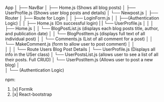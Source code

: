 App
│
├── NavBar
│   ├── Home.js (Shows all blog posts)
│   ├── UserProfile.js (Shows user blog posts and details)
│   └── Newpost.js
│
├── Router
│   ├── Route for Login
│   │   ├── LoginForm.js
│   │   ├──(Authentication Logic)
│   │   ├── Home.js (On successful login)
|   |   └── UserProfile.js 
│   │
│   ├── Home.js
│   │   └── BlogPostList.js (displays each blog posts title, author, and publication date)
│   │      └── BlogPostItem.js (displays full text of all individual post)
│   │          └── Comments.js (List of all comment for a post)
│   │              └── MakeComment.js (form to allow user to post comment)
│   │   
│   │
│   └── Route Users Blog Post Details
│       └── UserProfile.js (Displays all info in the USer class)
│           └── UserPostsList.js (allows user to see a list of all their posts. Full CRUD)
│               └── UserPostItem.js (Allows user to post a new blog)
│     
│
└── (Authentication Logic)

npm:
1. [x] Formik
2. [x] React-bootstrap

